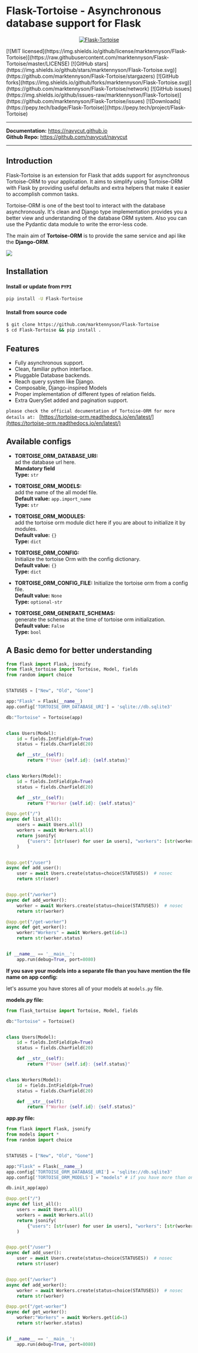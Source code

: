 # Flask-Tortoise - Asynchronous database support for Flask

<p align="center">
  <a href="https://marktennyson.github.io/Flask-Tortoise"><img src="https://camo.githubusercontent.com/ac5549cf1ea281ad3422b09f0de31cffa09d95f817ff8f95d15865cf15ab8a48/68747470733a2f2f746f72746f6973652d6f726d2e72656164746865646f63732e696f2f656e2f6c61746573742f5f7374617469632f746f72746f6973652e706e67" alt="Flask-Tortoise"></a>
</p>
[![MIT licensed](https://img.shields.io/github/license/marktennyson/Flask-Tortoise)](https://raw.githubusercontent.com/marktennyson/Flask-Tortoise/master/LICENSE)
[![GitHub stars](https://img.shields.io/github/stars/marktennyson/Flask-Tortoise.svg)](https://github.com/marktennyson/Flask-Tortoise/stargazers)
[![GitHub forks](https://img.shields.io/github/forks/marktennyson/Flask-Tortoise.svg)](https://github.com/marktennyson/Flask-Tortoise/network)
[![GitHub issues](https://img.shields.io/github/issues-raw/marktennyson/Flask-Tortoise)](https://github.com/marktennyson/Flask-Tortoise/issues)
[![Downloads](https://pepy.tech/badge/Flask-Tortoise)](https://pepy.tech/project/Flask-Tortoise)

_____________________________________________________________________

**Documentation:** <a href="https://navycut.github.io" target="_blank">https://navycut.github.io</a>  
**Github Repo:** <a href="https://github.com/navycut/navycut" target="_blank">https://github.com/navycut/navycut</a>

_______________________________________________________________________

## Introduction

Flask-Tortoise is an extension for Flask that adds support for asynchronous Tortoise-ORM to your application. It aims to simplify using Tortoise-ORM with Flask by providing useful defaults and extra helpers that make it easier to accomplish common tasks.

Tortoise-ORM is one of the best tool to interact with the database asynchronously. It's clean and Django type implementation provides you a better view and understanding of the database ORM system. Also you can use the Pydantic data module to write the error-less code.

The main aim of __Tortoise-ORM__ is to provide the same service and api like the __Django-ORM__.

<img src="https://tortoise-orm.readthedocs.io/en/latest/_images/ORM_Perf.png"></img>

## Installation

#### Install or update from `PYPI`
```bash
pip install -U Flask-Tortoise
```

#### Install from source code
```bash
$ git clone https://github.com/marktennyson/Flask-Tortoise
$ cd Flask-Tortoise && pip install .
```

## Features
- Fully asynchronous support.
- Clean, familiar python interface.
- Pluggable Database backends.
- Reach query system like Django.
- Composable, Django-inspired Models
- Proper implementation of different types of relation fields.
- Extra QuerySet added and pagination support.

`please check the official documentation of Tortoise-ORM for more details at: ` [https://tortoise-orm.readthedocs.io/en/latest/](https://tortoise-orm.readthedocs.io/en/latest/)


## Available configs

* __TORTOISE_ORM_DATABASE_URI:__           
ad the database url here.           
**Mandatory field**             
**Type:** `str`           

* __TORTOISE_ORM_MODELS:__            
add the name of the all model file.         
**Default value:** `app.import_name`        
**Type:** `str`        

* __TORTOISE_ORM_MODULES:__          
add the tortoise orm module dict here if you are about to initialize it by modules.        
**Default value:** `{}`           
**Type:** `dict`           

* __TORTOISE_ORM_CONFIG:__     
Initialize the tortoise Orm with the config dictionary.    
**Default value:** `{}`      
**Type:** `dict`      

* __TORTOISE_ORM_CONFIG_FILE:__
Initialize the tortoise orm from a config file.    
**Default value:** `None`   
**Type:** `optional-str`   

* __TORTOISE_ORM_GENERATE_SCHEMAS:__     
generate the schemas at the time of tortoise orm initialization.      
**Default value:** `False`         
**Type:** `bool` 

## A Basic demo for better understanding
```python
from flask import Flask, jsonify
from flask_tortoise import Tortoise, Model, fields
from random import choice


STATUSES = ["New", "Old", "Gone"]

app:"Flask" = Flask(__name__)
app.config['TORTOISE_ORM_DATABASE_URI'] = 'sqlite://db.sqlite3'

db:"Tortoise" = Tortoise(app)


class Users(Model):
    id = fields.IntField(pk=True)
    status = fields.CharField(20)

    def __str__(self):
        return f"User {self.id}: {self.status}"


class Workers(Model):
    id = fields.IntField(pk=True)
    status = fields.CharField(20)

    def __str__(self):
        return f"Worker {self.id}: {self.status}"

@app.get("/")
async def list_all():
    users = await Users.all()
    workers = await Workers.all()
    return jsonify(
        {"users": [str(user) for user in users], "workers": [str(worker) for worker in workers]}
    )


@app.get("/user")
async def add_user():
    user = await Users.create(status=choice(STATUSES))  # nosec
    return str(user)


@app.get("/worker")
async def add_worker():
    worker = await Workers.create(status=choice(STATUSES))  # nosec
    return str(worker)

@app.get("/get-worker")
async def get_worker():
    worker:"Workers" = await Workers.get(id=1)
    return str(worker.status)


if __name__ == '__main__':
    app.run(debug=True, port=8080)
```
__If you save your models into a separate file than you have mention the file name on app config:__

let's assume you have stores all of your models at `models.py` file.

**models.py file:**
```python
from flask_tortoise import Tortoise, Model, fields

db:"Tortoise" = Tortoise()


class Users(Model):
    id = fields.IntField(pk=True)
    status = fields.CharField(20)

    def __str__(self):
        return f"User {self.id}: {self.status}"


class Workers(Model):
    id = fields.IntField(pk=True)
    status = fields.CharField(20)

    def __str__(self):
        return f"Worker {self.id}: {self.status}"
```

**app.py file:**
```python
from flask import Flask, jsonify
from models import *
from random import choice


STATUSES = ["New", "Old", "Gone"]

app:"Flask" = Flask(__name__)
app.config['TORTOISE_ORM_DATABASE_URI'] = 'sqlite://db.sqlite3'
app.config['TORTOISE_ORM_MODELS'] = "models" # if you have more than one models file then : ["models_1", "models_2", "models_3"]

db.init_app(app)

@app.get("/")
async def list_all():
    users = await Users.all()
    workers = await Workers.all()
    return jsonify(
        {"users": [str(user) for user in users], "workers": [str(worker) for worker in workers]}
    )


@app.get("/user")
async def add_user():
    user = await Users.create(status=choice(STATUSES))  # nosec
    return str(user)


@app.get("/worker")
async def add_worker():
    worker = await Workers.create(status=choice(STATUSES))  # nosec
    return str(worker)

@app.get("/get-worker")
async def get_worker():
    worker:"Workers" = await Workers.get(id=1)
    return str(worker.status)


if __name__ == '__main__':
    app.run(debug=True, port=8080)
```    